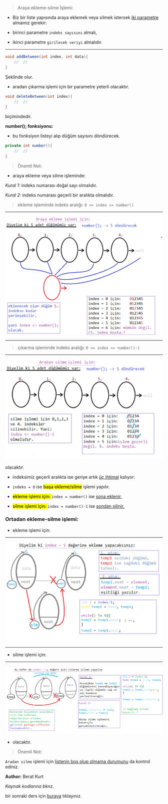 > Araya ekleme-silme İşlemi:

* Biz bir liste yapısında araya eklemek veya silmek istersek <u>iki parametre</u> almamız gerekir:

* birinci parametre `indeks sayısını` almalı,

* ikinci parametre `girilecek veriyi` almalıdır.

---

```java
void addBetween(int index, int data){
    //  //
}
```

Şeklinde olur.

* aradan çıkarma işlemi için bir parametre yeterli olacaktır.

```java
void deleteBetween(int index){
    //  //
}
```

biçimindedir.

**number(); fonksiyonu:**

* bu fonksiyon listeyi alıp düğüm sayısını döndürecek.

```java
private int number(){
    //  //
}
```

> Önemli Not:

* araya ekleme veya silme işleminde:

*Kural 1:* indeks numarası doğal sayı olmalıdır.

*Kural 2:*  indeks numarası geçerli bir aralıkta olmalıdır.

>ekleme işleminde  indeks aralığı:  `0 <= index <= number() `

---

![araya ekleme](./images/araya%20ekleme.png)

---

>çıkarma işleminde indeks aralığı: `0 <= index <= number()-1`

---

![aradan silme](./images/aradan%20silme.png)

olacaktır.

* indeksimiz geçerli aralıkta ise geriye artık <u>üç ihtimal</u> kalıyor:

* `indeks = 0` ise <mark>başa ekleme/silme</mark> işlemi yapılır.

* <mark> ekleme işlemi için: </mark> `index = number()` ise <u>sona eklenir.</u> 

* <mark> silme işlemi için: </mark> `index = number()-1` ise <u>sondan silinir.</u>

### Ortadan ekleme-silme işlemi:

* ekleme işlemi için:

---

![araya ekleme algoritması](./images/araya%20ekleme%20algoritma.png)

---

* silme işlemi için:

---

![aradan silme algoritması](./images/aradan%20silme%20algoritma.png)

* olacaktır.

>Önemli Not:

`Aradan silme` işlemi için <u>listenin boş olup olmama durumunu</u> da kontrol ediniz.

**Author:** Berat Kurt

*Kaynak kodlarına bknz.*

bir sonraki ders için [buraya](../ders08/) tıklayınız.